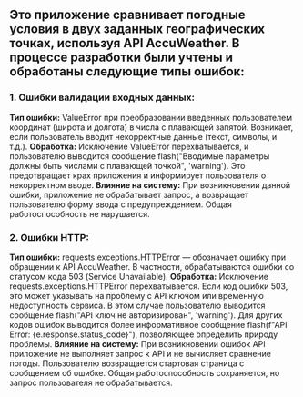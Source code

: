 ## Это приложение сравнивает погодные условия в двух заданных географических точках, используя API AccuWeather. В процессе разработки были учтены и обработаны следующие типы ошибок:

### 1. Ошибки валидации входных данных:

**Тип ошибки:** ValueError при преобразовании введенных пользователем координат (широта и долгота) в числа с плавающей запятой. Возникает, если пользователь вводит некорректные данные (текст, символы, и т.д.).
**Обработка:** Исключение ValueError перехватывается, и пользователю выводится сообщение flash("Вводимые параметры должны быть числами с плавающей точкой", 'warning'). Это предотвращает крах приложения и информирует пользователя о некорректном вводе.
**Влияние на систему:** При возникновении данной ошибки, приложение не обрабатывает запрос, а возвращает пользователю форму ввода с предупреждением. Общая работоспособность не нарушается.

### 2. Ошибки HTTP:

**Тип ошибки:** requests.exceptions.HTTPError — обозначает ошибку при обращении к API AccuWeather. В частности, обрабатываются ошибки со статусом кода 503 (Service Unavailable).
**Обработка:** Исключение requests.exceptions.HTTPError перехватывается.
Если код ошибки 503, это может указывать на проблему с API ключом или временную недоступность сервиса. В этом случае пользователю выводится сообщение flash("API ключ не авторизирован", 'warning').
Для других кодов ошибок выводится более информативное сообщение flash(f"API Error: {e.response.status_code}"), позволяющее определить природу проблемы.
**Влияние на систему:** При возникновении ошибок API приложение не выполняет запрос к API и не вычисляет сравнение погоды. Пользователю возвращается стартовая страница с сообщением об ошибке. Общая работоспособность сохраняется, но запрос пользователя не обрабатывается.
